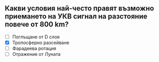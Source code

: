 ## Какви условия най-често правят възможно приемането на УКВ сигнал на разстояние повече от 800 km?

<!-- Верният отговор е отбелязан с [X] -->

- [ ] Поглъщане от D слоя
- [X] Тропосферно разсейване
- [ ] Фарадеева ротация
- [ ] Отражение от Луната
